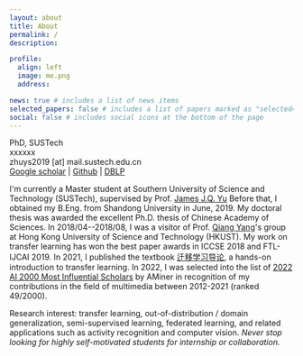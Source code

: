 ```yaml
---
layout: about
title: About
permalink: /
description:

profile:
  align: left
  image: me.png
  address:

news: true # includes a list of news items
selected_papers: false # includes a list of papers marked as "selected={true}"
social: false # includes social icons at the bottom of the page
---
```


PhD, SUSTech<br>
xxxxxx<br>
zhuys2019 [at] mail.sustech.edu.cn<br>
[Google scholar](https://scholar.google.com/) | [Github](https://github.com/YasoZ) | [DBLP](https://dblp.org/pid/286/7280.html)

I'm currently a Master student at Southern University of Science and Technology (SUSTech), supervised by Prof. [James J.Q. Yu](https://jamesyu.me/) Before that, I obtained my B.Eng. from Shandong University in June, 2019. My doctoral thesis was awarded the excellent Ph.D. thesis of Chinese Academy of Sciences. In 2018/04--2018/08, I was a visitor of Prof. [Qiang Yang](https://cse.hkust.edu.hk/~qyang/)'s group at Hong Kong University of Science and Technology (HKUST). My work on transfer learning has won the best paper awards in ICCSE 2018 and FTL-IJCAI 2019. In 2021, I published the textbook [迁移学习导论](http://jd92.wang/tlbook), a hands-on introduction to transfer learning. In 2022, I was selected into the list of [2022 AI 2000 Most Influential Scholars](https://www.aminer.cn/ai2000?domain_ids=5dc122672ebaa6faa962c2a4) by AMiner in recognition of my contributions in the field of multimedia between 2012-2021 (ranked 49/2000).

Research interest: transfer learning, out-of-distribution / domain generalization, semi-supervised learning, federated learning, and related applications such as activity recognition and computer vision. _Never stop looking for highly self-motivated students for internship or collaboration._
